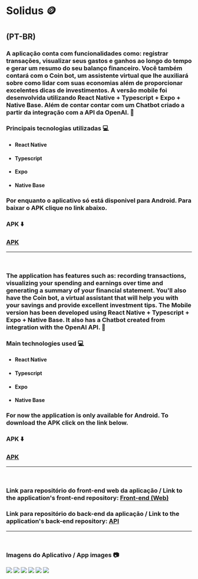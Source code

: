 # Solidus :coin:

## (PT-BR)

### A aplicação conta com funcionalidades como: registrar transações, visualizar seus gastos e ganhos ao longo do tempo e gerar um resumo do seu balanço financeiro. Você também contará com o Coin bot, um assistente virtual que lhe auxiliará sobre como lidar com suas economias além de proporcionar excelentes dicas de investimentos. A versão mobile foi desenvolvida utilizando React Native + Typescript + Expo + Native Base. Além de contar contar com um Chatbot criado a partir da integração com a API da OpenAI. :bookmark_tabs:

### Principais tecnologias utilizadas :computer:

- ####  React Native
- ####  Typescript
- ####  Expo
- ####  Native Base

### Por enquanto o aplicativo só está disponivel para Android. Para baixar o APK clique no link abaixo.

### APK :arrow_down:

### [APK](https://expo.dev/artifacts/eas/tYKAtzqkwSw69u9rPJSpRA.apk)

<hr>
<br>

### The application has features such as: recording transactions, visualizing your spending and earnings over time and generating a summary of your financial statement. You'll also have the Coin bot, a virtual assistant that will help you with your savings and provide excellent investment tips. The Mobile version has been developed using React Native + Typescript + Expo + Native Base. It also has a Chatbot created from integration with the OpenAI API. :bookmark_tabs:

### Main technologies used :computer:

- ####  React Native
- ####  Typescript
- ####  Expo
- ####  Native Base

### For now the application is only available for Android. To download the APK click on the link below.

### APK :arrow_down:

### [APK](https://expo.dev/artifacts/eas/tYKAtzqkwSw69u9rPJSpRA.apk)

<hr>
<br>

### Link para repositório do front-end web da aplicação / Link to the application's front-end repository: [Front-end (Web)](https://github.com/PedroFurlann/solidus)
### Link para repositório do back-end da aplicação / Link to the application's back-end repository: [API](https://github.com/PedroFurlann/APISolidus)

<hr>
<br>

### Imagens do Aplicativo / App images :camera:

<div>
  <img src="https://raw.githubusercontent.com/PedroFurlann/solidusMobile/main/src/assets/Captura%20de%20tela%20de%202023-11-04%2018-24-36.png" />

  <img src="https://raw.githubusercontent.com/PedroFurlann/solidusMobile/main/src/assets/Captura%20de%20tela%20de%202023-11-04%2018-27-03.png" />

  <img src="https://raw.githubusercontent.com/PedroFurlann/solidusMobile/main/src/assets/Captura%20de%20tela%20de%202023-11-04%2018-27-06.png" />

  <img src="https://raw.githubusercontent.com/PedroFurlann/solidusMobile/main/src/assets/Captura%20de%20tela%20de%202023-11-04%2018-27-22.png" />

  <img src="https://raw.githubusercontent.com/PedroFurlann/solidusMobile/main/src/assets/Captura%20de%20tela%20de%202023-11-04%2018-27-35.png" />

  <img src="https://raw.githubusercontent.com/PedroFurlann/solidusMobile/main/src/assets/Captura%20de%20tela%20de%202023-11-04%2018-27-40.png" />

</div>